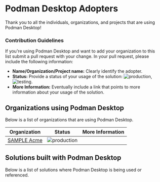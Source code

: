 # Podman Desktop Adopters

Thank you to all the individuals, organizations, and projects that are using Podman Desktop!

### Contribution Guidelines

If you're using Podman Desktop and want to add your organization to this list submit a pull request with your change. In your pull request, please include the following information:

- **Name/Organization/Project name:** Clearly identify the adopter.
- **Status:** Provide a status of your usage of the solution: ![production](https://img.shields.io/badge/-production-blue?style=flat), ![testing](https://img.shields.io/badge/-development%20&%20testing-green?style=flat).
- **More Information:** Eventually include a link that points to more information about your usage of the solution.

## Organizations using Podman Desktop

Below is a list of organizations that are using Podman Desktop.

| Organization                     | Status                                                                  | More Information |
| -------------------------------- | ----------------------------------------------------------------------- | ---------------- |
| [SAMPLE Acme](https://acme.com/) | ![production](https://img.shields.io/badge/-production-blue?style=flat) |

## Solutions built with Podman Desktop

Below is a list of solutions where Podman Desktop is being used or referenced.
